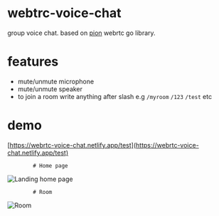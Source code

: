 # webtrc-voice-chat

group voice chat. based on [pion](https://github.com/pion/webrtc) webrtc go library.

# features

- mute/unmute microphone
- mute/unmute speaker
- to join a room write anything after slash e.g `/myroom` `/123` `/test` etc

# demo

[https://webrtc-voice-chat.netlify.app/test](https://webrtc-voice-chat.netlify.app/test)

            # Home page

![Landing home page](https://github.com/Ashishkr05/Voice-communication-app/assets/77094389/b2abd273-2738-4156-b47c-a82132388105)

            # Room 

![Room](https://github.com/Ashishkr05/Voice-communication-app/assets/77094389/80e820aa-a1d2-4e9a-bd4d-e7689eb777e9)

